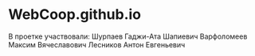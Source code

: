 # WebCoop.github.io
В проетке участвовали:
Шурпаев Гаджи-Ата Шапиевич
Варфоломеев Максим Вячеславович
Лесников Антон Евгеньевич
